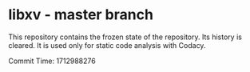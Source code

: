 # libxv - master branch

This repository contains the frozen state of the repository.
Its history is cleared. It is used only for static code
analysis with Codacy.

Commit Time: 1712988276